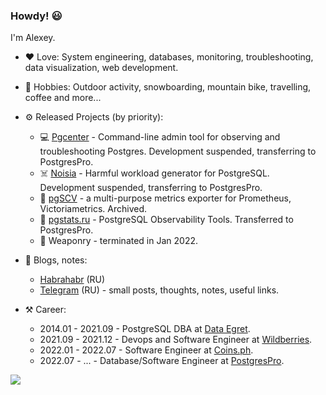 ### Howdy! 😃

I'm Alexey.

- ❤ Love: System engineering, databases, monitoring, troubleshooting, data visualization, web development.
- 🤔 Hobbies: Outdoor activity, snowboarding, mountain bike, travelling, coffee and more...


- ⚙️ Released Projects (by priority):
    - 💻 [Pgcenter](https://github.com/lesovsky/pgcenter) - Command-line admin tool for observing and troubleshooting Postgres. Development suspended, transferring to PostgresPro.
    - ☠️ [Noisia](https://github.com/lesovsky/noisia) - Harmful workload generator for PostgreSQL. Development suspended, transferring to PostgresPro.
    - 📡 [pgSCV](https://github.com/weaponry/pgscv) - a multi-purpose metrics exporter for Prometheus, Victoriametrics. Archived.
    - 🚀 [pgstats.ru](https://pgstats.ru) - PostgreSQL Observability Tools. Transferred to PostgresPro.
    - 🐘 Weaponry - terminated in Jan 2022.


- 📝 Blogs, notes:
    - [Habrahabr](https://habr.com/ru/users/lesovsky/posts) (RU)
    - [Telegram](https://t.me/lesovsky_me) (RU) - small posts, thoughts, notes, useful links.


- ⚒️ Career:
    - 2014.01 - 2021.09 - PostgreSQL DBA at [Data Egret](https://dataegret.com).
    - 2021.09 - 2021.12 - Devops and Software Engineer at [Wildberries](https://wildberries.ru).
    - 2022.01 - 2022.07 - Software Engineer at [Coins.ph](https://coins.ph).
    - 2022.07 - ...     - Database/Software Engineer at [PostgresPro](https://postgrespro.com).

![](https://github-readme-stats.vercel.app/api?username=lesovsky&show_icons=true)
